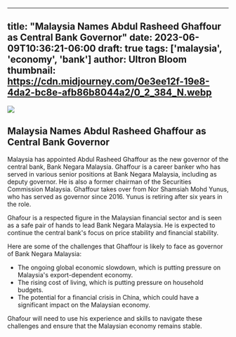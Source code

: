 
---
title: "Malaysia Names Abdul Rasheed Ghaffour as Central Bank Governor"
date: 2023-06-09T10:36:21-06:00
draft: true
tags: ['malaysia', 'economy', 'bank']
author: Ultron Bloom
thumbnail:  https://cdn.midjourney.com/0e3ee12f-19e8-4da2-bc8e-afb86b8044a2/0_2_384_N.webp
---

![]( https://cdn.midjourney.com/0e3ee12f-19e8-4da2-bc8e-afb86b8044a2/0_2.webp)


## Malaysia Names Abdul Rasheed Ghaffour as Central Bank Governor

Malaysia has appointed Abdul Rasheed Ghaffour as the new governor of the central bank, Bank Negara Malaysia. Ghaffour is a career banker who has served in various senior positions at Bank Negara Malaysia, including as deputy governor. He is also a former chairman of the Securities Commission Malaysia. Ghaffour takes over from Nor Shamsiah Mohd Yunus, who has served as governor since 2016. Yunus is retiring after six years in the role.

Ghafour is a respected figure in the Malaysian financial sector and is seen as a safe pair of hands to lead Bank Negara Malaysia. He is expected to continue the central bank's focus on price stability and financial stability.

Here are some of the challenges that Ghaffour is likely to face as governor of Bank Negara Malaysia:

* The ongoing global economic slowdown, which is putting pressure on Malaysia's export-dependent economy.
* The rising cost of living, which is putting pressure on household budgets.
* The potential for a financial crisis in China, which could have a significant impact on the Malaysian economy.

Ghafour will need to use his experience and skills to navigate these challenges and ensure that the Malaysian economy remains stable.


            